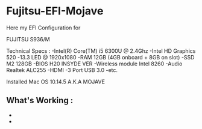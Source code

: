 # Fujitsu-EFI-Mojave
Here my EFI Configuration for

FUJITSU S936/M

Technical Specs :
-Intel(R) Core(TM) i5 6300U @ 2.4Ghz
-Intel HD Graphics 520
-13.3 LED @ 1920x1080
-RAM 12GB (4GB onboard + 8GB on slot)
-SSD M2 128GB
-BIOS H20 INSYDE VER
-Wireless module Intel 8260
-Audio Realtek ALC255
-HDMI
-3 Port USB 3.0
-etc.

Installed Mac OS 10.14.5 A.K.A MOJAVE 

What's Working :
-
-
-
